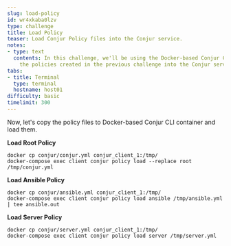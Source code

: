 ```yaml
---
slug: load-policy
id: wr4xkaba0lzv
type: challenge
title: Load Policy
teaser: Load Conjur Policy files into the Conjur service.
notes:
- type: text
  contents: In this challenge, we'll be using the Docker-based Conjur CLI to load
    the policies created in the previous challenge into the Conjur service.
tabs:
- title: Terminal
  type: terminal
  hostname: host01
difficulty: basic
timelimit: 300
---
```

Now, let's copy the policy files to Docker-based Conjur CLI container and load them.

**Load Root Policy**

```
docker cp conjur/conjur.yml conjur_client_1:/tmp/
docker-compose exec client conjur policy load --replace root /tmp/conjur.yml
```

**Load Ansible Policy**

```
docker cp conjur/ansible.yml conjur_client_1:/tmp/
docker-compose exec client conjur policy load ansible /tmp/ansible.yml  | tee ansible.out
```

**Load Server Policy**

```
docker cp conjur/server.yml conjur_client_1:/tmp/
docker-compose exec client conjur policy load server /tmp/server.yml
```